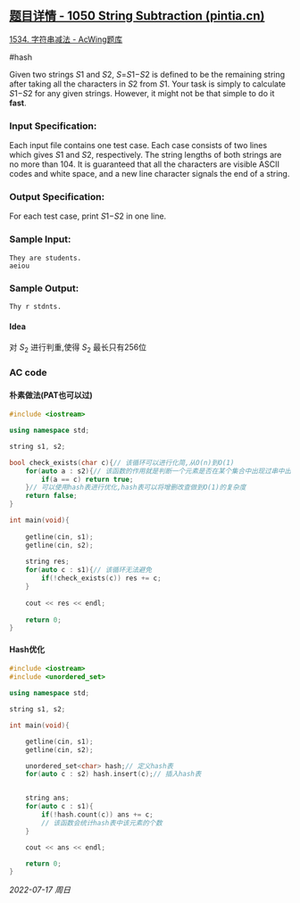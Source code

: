 ## [题目详情 - 1050 String Subtraction (pintia.cn)](https://pintia.cn/problem-sets/994805342720868352/problems/994805429018673152)

[1534. 字符串减法 - AcWing题库](https://www.acwing.com/problem/content/1536/)

#hash

Given two strings *S*1 and *S*2, *S*=*S*1−*S*2 is defined to be the remaining string after taking all the characters in *S*2 from *S*1. Your task is simply to calculate *S*1−*S*2 for any given strings. However, it might not be that simple to do it **fast**.

### Input Specification:

Each input file contains one test case. Each case consists of two lines which gives *S*1 and *S*2, respectively. The string lengths of both strings are no more than 104. It is guaranteed that all the characters are visible ASCII codes and white space, and a new line character signals the end of a string.

### Output Specification:

For each test case, print *S*1−*S*2 in one line.

### Sample Input:

```in
They are students.
aeiou
```

### Sample Output:

```out
Thy r stdnts.
```

#### Idea

对 $S_2$ 进行判重,使得 $S_2$ 最长只有256位

### AC code

#### 朴素做法(PAT也可以过)

```cpp
#include <iostream>

using namespace std;

string s1, s2;

bool check_exists(char c){// 该循环可以进行化简,从O(n)到O(1) 
    for(auto a : s2){// 该函数的作用就是判断一个元素是否在某个集合中出现过串中出现过
        if(a == c) return true;
    }// 可以使用hash表进行优化,hash表可以将增删改查做到O(1)的复杂度
    return false;
}

int main(void){
    
    getline(cin, s1);
    getline(cin, s2);
    
    string res;
    for(auto c : s1){// 该循环无法避免
        if(!check_exists(c)) res += c;
    }
    
    cout << res << endl;
    
    return 0;
}
```

#### Hash优化

```cpp
#include <iostream>
#include <unordered_set>

using namespace std;

string s1, s2;

int main(void){

    getline(cin, s1);
    getline(cin, s2);

    unordered_set<char> hash;// 定义hash表
    for(auto c : s2) hash.insert(c);// 插入hash表


    string ans;
    for(auto c : s1){
        if(!hash.count(c)) ans += c;
        // 该函数会统计hash表中该元素的个数
    }

    cout << ans << endl;

    return 0;
}
```


*2022-07-17 周日*